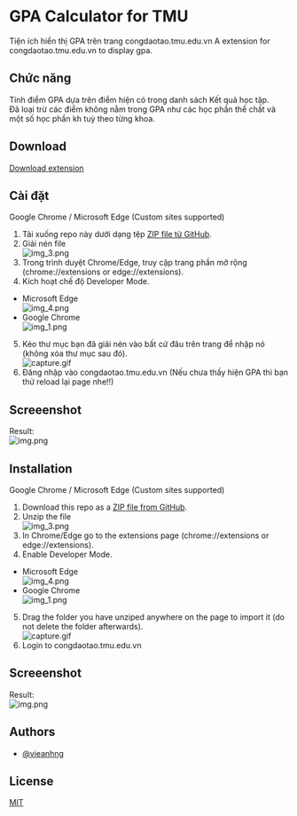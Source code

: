 
# GPA Calculator for TMU

Tiện ích hiển thị GPA trên trang congdaotao.tmu.edu.vn
A extension for congdaotao.tmu.edu.vn to display gpa.

## Chức năng
Tính điểm GPA dựa trên điểm hiện có trong danh sách Kết quả học tập.
<br/>
Đã loại trừ các điểm không nằm trong GPA như các học phần thể chất và một số học phần kh tuỳ theo từng khoa. 

## Download

[Download extension](https://github.com/vieanhng/GPA_Calculator/archive/refs/heads/main.zip)

## Cài đặt

Google Chrome / Microsoft Edge (Custom sites supported)

1. Tải xuống repo này dưới dạng tệp [ZIP file từ GitHub](https://github.com/vieanhng/GPA_Calculator/archive/refs/heads/main.zip).
2. Giải nén file <br/>
![img_3.png](img_3.png)
3. Trong trình duyệt Chrome/Edge, truy cập trang phần mở rộng (chrome://extensions or edge://extensions).
4. Kích hoạt chế độ Developer Mode.
- Microsoft Edge <br/>
![img_4.png](img_4.png)
- Google Chrome <br/>
![img_1.png](img_1.png)
5. Kéo thư mục bạn đã giải nén vào bất cứ đâu trên trang để nhập nó (không xóa thư mục sau đó). <br/>
![capture.gif](capture.gif)
6. Đăng nhập vào congdaotao.tmu.edu.vn (Nếu chưa thấy hiện GPA thì bạn thử reload lại page nhe!!)
## Screeenshot
Result: <br/>
![img.png](img.png)

## Installation

Google Chrome / Microsoft Edge (Custom sites supported)

1. Download this repo as a [ZIP file from GitHub](https://github.com/vieanhng/GPA_Calculator/archive/refs/heads/main.zip).
2. Unzip the file <br/>
![img_3.png](img_3.png)
3. In Chrome/Edge go to the extensions page (chrome://extensions or edge://extensions).
4. Enable Developer Mode.
- Microsoft Edge <br/>
![img_4.png](img_4.png)
- Google Chrome <br/>
![img_1.png](img_1.png)
5. Drag the folder you have unziped anywhere on the page to import it (do not delete the folder afterwards). <br/>
![capture.gif](capture.gif)
6. Login to congdaotao.tmu.edu.vn 
## Screeenshot
Result: <br/>
![img.png](img.png)

## Authors

- [@vieanhng](https://www.github.com/vieanhng)


## License

[MIT](https://choosealicense.com/licenses/mit/)

